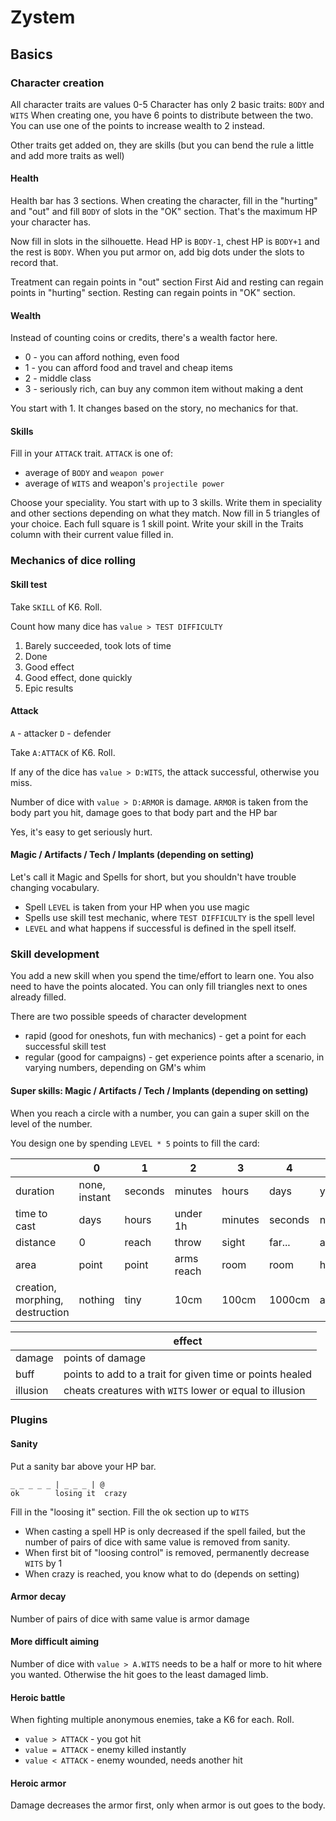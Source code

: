 # Zystem

## Basics 

### Character creation

All character traits are values 0-5
Character has only 2 basic traits: `BODY` and `WITS`
When creating one, you have 6 points to distribute between the two.
You can use one of the points to increase wealth to 2 instead.

Other traits get added on, they are skills (but you can bend the rule a little and add more traits as well)

#### Health

Health bar has 3 sections. When creating the character, fill in the "hurting"  and "out" and fill `BODY` of slots in the "OK" section. That's the maximum HP your character has.

Now fill in slots in the silhouette. Head HP is `BODY-1`, chest HP is `BODY+1` and the rest is `BODY`. 
When you put armor on, add big dots under the slots to record that.

Treatment can regain points in "out" section
First Aid and resting can regain points in "hurting" section.
Resting can regain points in "OK" section.

#### Wealth

Instead of counting coins or credits, there's a wealth factor here.
- 0 - you can afford nothing, even food
- 1 - you can afford food and travel and cheap items
- 2 - middle class
- 3 - seriously rich, can buy any common item without making a dent

You start with 1. It changes based on the story, no mechanics for that.

#### Skills

Fill in your `ATTACK` trait. `ATTACK` is one of: 
- average of `BODY` and `weapon power`
- average of `WITS` and weapon's `projectile power`

Choose your speciality.
You start with up to 3 skills. Write them in speciality and other sections depending on what they match. Now fill in 5 triangles of your choice. Each full square is 1 skill  point. Write your skill in the Traits column with their current value filled in.

### Mechanics of dice rolling

#### Skill test

Take `SKILL` of K6. Roll. 

Count how many dice has `value > TEST DIFFICULTY`

1. Barely succeeded, took lots of time
2. Done
3. Good effect
4. Good effect, done quickly
5. Epic results

#### Attack

`A` - attacker
`D` - defender

Take `A:ATTACK` of K6. Roll.

If any of the dice has `value > D:WITS`, the attack successful, otherwise you miss.

Number of dice with `value > D:ARMOR` is damage.
`ARMOR` is taken from the body part you hit, damage goes to that body part and the HP bar

Yes, it's easy to get seriously hurt.

#### Magic / Artifacts / Tech / Implants (depending on setting)

Let's call it Magic and Spells for short, but you shouldn't have trouble changing vocabulary.

- Spell `LEVEL` is taken from your HP when you use magic
- Spells use skill test mechanic, where `TEST DIFFICULTY` is the spell level
- `LEVEL` and what happens if successful is defined in the spell itself.


### Skill development

You add a new skill when you spend the time/effort to learn one. You also need to have the points alocated. You can only fill triangles next to ones already filled.

There are two possible speeds of character development
- rapid (good for oneshots, fun with mechanics) - get a point for each successful skill test
- regular (good for campaigns) - get experience points after a scenario, in varying numbers, depending on GM's whim

#### Super skills: Magic / Artifacts / Tech / Implants (depending on setting)

When you reach a circle with a number, you can gain a super skill on the level of the number.

You design one by spending `LEVEL * 5` points to fill the card:

| | 0 | 1 | 2 | 3 | 4 | 5 |
|---|---|---|---|---|---|---|
|duration|none, instant|seconds |minutes|hours|days|years/forever|
|time to cast|days|hours|under 1h |minutes|seconds |none, instant|
|distance|0|reach|throw|sight|far...|anywhere|
|area|point | point|arms reach|room|room|horizon|
|creation, morphing, destruction|nothing|tiny|10cm|100cm|1000cm|any size|

||effect|
|---|---|
|damage| points of damage |
|buff| points to add to a trait for given time or points healed|
|illusion|cheats creatures with `WITS` lower or equal to illusion|

### Plugins

#### Sanity

Put a sanity bar above your HP bar. 
```
_ _ _ _ _ | _ _ _ | @
ok        losing it  crazy
```

Fill in the "loosing it" section. Fill the ok section up to `WITS`

- When casting a spell HP is only decreased if the spell failed, but the number of pairs of dice with same value is removed from sanity. 
- When first bit of "loosing control" is removed, permanently decrease `WITS` by 1
- When crazy is reached, you know what to do (depends on setting)

#### Armor decay

Number of pairs of dice with same value is armor damage

#### More difficult aiming

Number of dice with `value > A.WITS` needs to be a half or more to hit where you wanted. Otherwise the hit goes to the least damaged limb.

#### Heroic battle

When fighting multiple anonymous enemies, take a K6 for each. Roll.
- `value > ATTACK` - you got hit
- `value = ATTACK` - enemy killed instantly
- `value < ATTACK` - enemy wounded, needs another hit

#### Heroic armor

Damage decreases the armor first, only when armor is out goes to the body.
